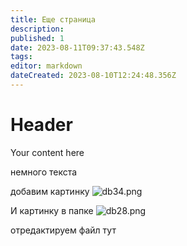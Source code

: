 ```yaml
---
title: Еще страница
description: 
published: 1
date: 2023-08-11T09:37:43.548Z
tags: 
editor: markdown
dateCreated: 2023-08-10T12:24:48.356Z
---
```


# Header
Your content here

немного текста


добавим картинку
![db34.png](../db34.png)

И картинку в папке
![db28.png](../files/db28.png)


отредактируем файл тут
